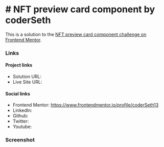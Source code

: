 # # NFT preview card component by coderSeth

This is a solution to the [NFT preview card component challenge on Frontend Mentor](https://www.frontendmentor.io/challenges/nft-preview-card-component-SbdUL_w0U).

### Links

#### Project links

- Solution URL:
- Live Site URL:

#### Social links

- Frontend Mentor: https://www.frontendmentor.io/profile/coderSeth13
- LinkedIn:
- Github:
- Twitter:
- Youtube:

### Screenshot
